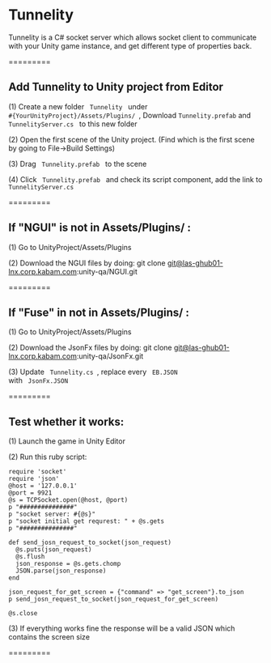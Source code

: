 Tunnelity
=========

Tunnelity is a C# socket server which allows socket client to communicate with your Unity game instance, and get different type of properties back.


=========

<h2> Add Tunnelity to Unity project from Editor </h2>

(1) Create a new folder <code> Tunnelity </code> under <code> #{YourUnityProject}/Assets/Plugins/ </code>, Download <code>Tunnelity.prefab</code> and <code> TunnelityServer.cs </code> to this new folder

(2) Open the first scene of the Unity project. (Find which is the first scene by going to File->Build Settings)

(3) Drag <code> Tunnelity.prefab </code> to the scene

(4) Click <code> Tunnelity.prefab </code> and check its script component, add the link to <code> TunnelityServer.cs </code>

=========


<h2> If "NGUI" is not in Assets/Plugins/ : </h2>

(1) Go to UnityProject/Assets/Plugins

(2) Download the NGUI files by doing: git clone git@las-ghub01-lnx.corp.kabam.com:unity-qa/NGUI.git

=========

<h2> If "Fuse" in not in Assets/Plugins/ :</h2>

(1) Go to UnityProject/Assets/Plugins

(2) Download the JsonFx files by doing: git clone git@las-ghub01-lnx.corp.kabam.com:unity-qa/JsonFx.git

(3) Update <code> Tunnelity.cs </code>, replace every <code> EB.JSON </code> with <code> JsonFx.JSON </code>

=========

<h2> Test whether it works:</h2>

(1) Launch the game in Unity Editor

(2) Run this ruby script:

 	require 'socket'
    require 'json'
	@host = '127.0.0.1'
	@port = 9921
	@s = TCPSocket.open(@host, @port)
    p "###############"
	p "socket server: #{@s}"
	p "socket initial get requrest: " + @s.gets
	p "###############"

	def send_josn_request_to_socket(json_request)
	  @s.puts(json_request)
	  @s.flush
	  json_response = @s.gets.chomp
	  JSON.parse(json_response)
	end

	json_request_for_get_screen = {"command" => "get_screen"}.to_json
	p send_josn_request_to_socket(json_request_for_get_screen)

	@s.close
	
(3) If everything works fine the response will be a valid JSON which contains the screen size	
 
=========










